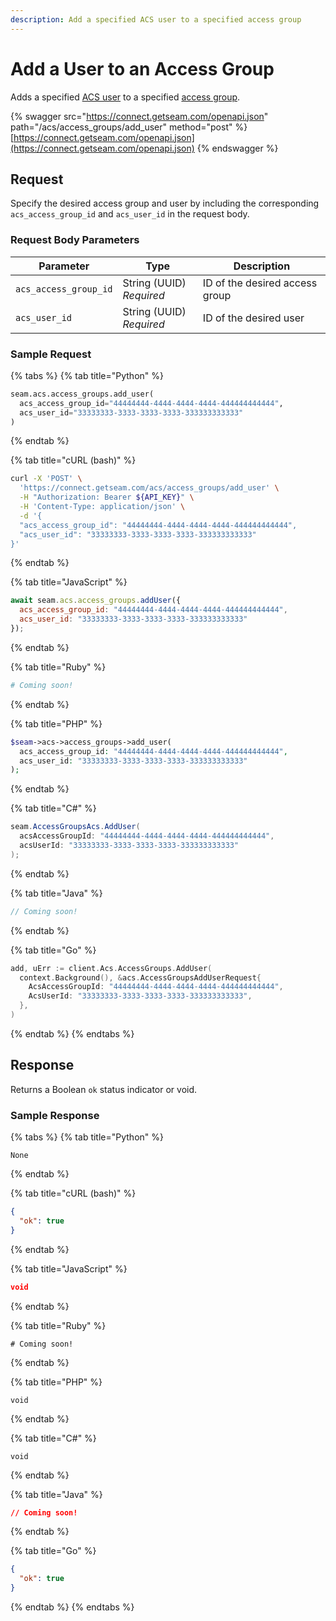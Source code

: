 ```yaml
---
description: Add a specified ACS user to a specified access group
---
```


# Add a User to an Access Group

Adds a specified [ACS user](../../../capability-guides/access-systems/user-management/) to a specified [access group](../../../products/access-systems/assigning-users-to-access-groups.md).

{% swagger src="https://connect.getseam.com/openapi.json" path="/acs/access_groups/add_user" method="post" %}
[https://connect.getseam.com/openapi.json](https://connect.getseam.com/openapi.json)
{% endswagger %}

## Request

Specify the desired access group and user by including the corresponding `acs_access_group_id` and `acs_user_id` in the request body.

### Request Body Parameters

<table><thead><tr><th>Parameter</th><th width="112.33333333333331">Type</th><th>Description</th></tr></thead><tbody><tr><td><code>acs_access_group_id</code></td><td>String (UUID)<br><em>Required</em></td><td>ID of the desired access group</td></tr><tr><td><code>acs_user_id</code></td><td>String (UUID)<br><em>Required</em></td><td>ID of the desired user</td></tr></tbody></table>

### Sample Request

{% tabs %}
{% tab title="Python" %}
```python
seam.acs.access_groups.add_user(
  acs_access_group_id="44444444-4444-4444-4444-444444444444",
  acs_user_id="33333333-3333-3333-3333-333333333333"
)
```
{% endtab %}

{% tab title="cURL (bash)" %}
```bash
curl -X 'POST' \
  'https://connect.getseam.com/acs/access_groups/add_user' \
  -H "Authorization: Bearer ${API_KEY}" \
  -H 'Content-Type: application/json' \
  -d '{
  "acs_access_group_id": "44444444-4444-4444-4444-444444444444",
  "acs_user_id": "33333333-3333-3333-3333-333333333333"
}'
```
{% endtab %}

{% tab title="JavaScript" %}
```javascript
await seam.acs.access_groups.addUser({
  acs_access_group_id: "44444444-4444-4444-4444-444444444444",
  acs_user_id: "33333333-3333-3333-3333-333333333333"
});
```
{% endtab %}

{% tab title="Ruby" %}
```ruby
# Coming soon!
```
{% endtab %}

{% tab title="PHP" %}
```php
$seam->acs->access_groups->add_user(
  acs_access_group_id: "44444444-4444-4444-4444-444444444444",
  acs_user_id: "33333333-3333-3333-3333-333333333333"
);
```
{% endtab %}

{% tab title="C#" %}
```csharp
seam.AccessGroupsAcs.AddUser(
  acsAccessGroupId: "44444444-4444-4444-4444-444444444444",
  acsUserId: "33333333-3333-3333-3333-333333333333"
);
```
{% endtab %}

{% tab title="Java" %}
```java
// Coming soon!
```
{% endtab %}

{% tab title="Go" %}
```go
add, uErr := client.Acs.AccessGroups.AddUser(
  context.Background(), &acs.AccessGroupsAddUserRequest{
    AcsAccessGroupId: "44444444-4444-4444-4444-444444444444",
    AcsUserId: "33333333-3333-3333-3333-333333333333",
  },
)
```
{% endtab %}
{% endtabs %}

## Response

Returns a Boolean `ok` status indicator or void.

### Sample Response

{% tabs %}
{% tab title="Python" %}
```
None
```
{% endtab %}

{% tab title="cURL (bash)" %}
```json
{
  "ok": true
}
```
{% endtab %}

{% tab title="JavaScript" %}
```json
void
```
{% endtab %}

{% tab title="Ruby" %}
```
# Coming soon!
```
{% endtab %}

{% tab title="PHP" %}
```
void
```
{% endtab %}

{% tab title="C#" %}
```
void
```
{% endtab %}

{% tab title="Java" %}
```json
// Coming soon!
```
{% endtab %}

{% tab title="Go" %}
```json
{
  "ok": true
}
```
{% endtab %}
{% endtabs %}
